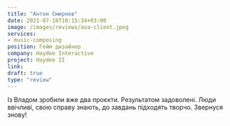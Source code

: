```yaml
---
title: "Антон Смирнов"
date: 2021-07-16T18:15:34+03:00
image: /images/reviews/ava-client.jpeg
services:
- music-composing
position: Гейм дизайнер
company: Haydee Interactive
project: Haydee II
link:
draft: true
type: "review"
---
```


Із Владом зробили вже два проєкти. Результатом задоволені. Люди ввічливі, свою справу знають, до завдань підходять творчо. Звернуся знову!